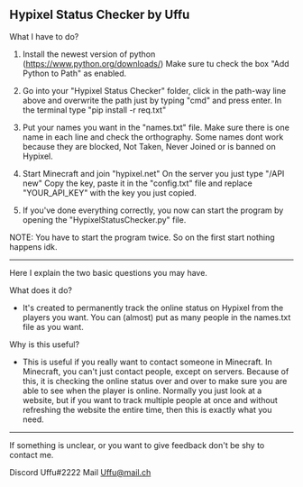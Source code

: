 Hypixel Status Checker by Uffu
---------------------------------
What I have to do?

1. Install the newest version of python (https://www.python.org/downloads/)
   Make sure tu check the box "Add Python to Path" as enabled.

2. Go into your "Hypixel Status Checker" folder, click in the path-way line above and overwrite the path just by typing "cmd" and press enter.
   In the terminal type "pip install -r req.txt"

3. Put your names you want in the "names.txt" file. Make sure there is one name in each line and check the orthography.
   Some names dont work because they are blocked, Not Taken, Never Joined or is banned on Hypixel.

4. Start Minecraft and join "hypixel.net"
   On the server you just type "/API new"
   Copy the key, paste it in the "config.txt" file and replace "YOUR_API_KEY" with the key you just copied.

5. If you've done everything correctly, you now can start the program by opening the "HypixelStatusChecker.py" file.


NOTE: You have to start the program twice. So on the first start nothing happens idk.

---------------------------------
Here I explain the two basic questions you may have.

What does it do?
- It's created to permanently track the online status on Hypixel from the players you want. You can (almost) put as many people in the names.txt file as you want.

Why is this useful?
- This is useful if you really want to contact someone in Minecraft. In Minecraft, you can't just contact people, except on servers.
  Because of this, it is checking the online status over and over to make sure you are able to see when the player is online.
  Normally you just look at a website, but if you want to track multiple people at once and without refreshing the website the entire time, then this is exactly what you need.

---------------------------------
If something is unclear, or you want to give feedback don't be shy to contact me.

Discord Uffu#2222
Mail Uffu@mail.ch

